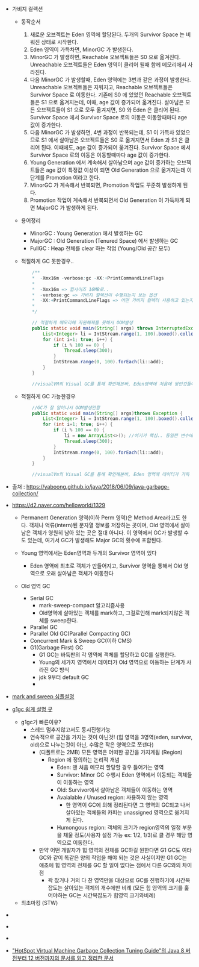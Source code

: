 - 가비지 컬렉션
  - 동작순서
    1. 새로운 오브젝트는 Eden 영역에 할당된다. 두개의 Survivor Space 는 비워진 상태로 시작한다.
    2. Eden 영역이 가득차면, MinorGC 가 발생한다.
    3. MinorGC 가 발생하면, Reachable 오브젝트들은 S0 으로 옮겨진다. Unreachable 오브젝트들은 Eden 영역이 클리어 될때 함께 메모리에서 사라진다.
    4. 다음 MinorGC 가 발생할때, Eden 영역에는 3번과 같은 과정이 발생한다. Unreachable 오브젝트들은 지워지고, Reachable 오브젝트들은 Survivor Space 로 이동한다. 기존에 S0 에 있었던 Reachable 오브젝트들은 S1 으로 옮겨지는데, 이때, age 값이 증가되어 옮겨진다. 살아남은 모든 오브젝트들이 S1 으로 모두 옮겨지면, S0 와 Eden 은 클리어 된다. Survivor Space 에서 Survivor Space 로의 이동은 이동할때마다 age 값이 증가한다.
    5. 다음 MinorGC 가 발생하면, 4번 과정이 반복되는데, S1 이 가득차 있었으므로 S1 에서 살아남은 오브젝트들은 S0 로 옮겨지면서 Eden 과 S1 은 클리어 된다. 이때에도, age 값이 증가되어 옮겨진다. Survivor Space 에서 Survivor Space 로의 이동은 이동할때마다 age 값이 증가한다.
    6. Young Generation 에서 계속해서 살아남으며 age 값이 증가하는 오브젝트들은 age 값이 특정값 이상이 되면 Old Generation 으로 옮겨지는데 이 단계를 Promotion 이라고 한다.
    7. MinorGC 가 계속해서 반복되면, Promotion 작업도 꾸준히 발생하게 된다.
    8. Promotion 작업이 계속해서 반복되면서 Old Generation 이 가득차게 되면 MajorGC 가 발생하게 된다.
  - 용어정리
    - MinorGC : Young Generation 에서 발생하는 GC
    - MajorGC : Old Generation (Tenured Space) 에서 발생하는 GC
    - FullGC : Heap 전체를 clear 하는 작업 (Young/Old 공간 모두)

  - 적절하게 GC 못한경우..
    ```java
        /**
        *  -Xmx16m -verbose:gc -XX:+PrintCommandLineFlags
        *  
        *  -Xmx16m => 힙사이즈 16MB로..
        *  -verbose:gc => 가비지 컬렉션이 수행되는지 보는 옵션
        *  -XX:+PrintCommandLineFlags => 어떤 가비지 컬렉터 사용하고 있는지 찍어줌
        *
        */

        // 적절하게 메모리에 자원해제를 못해서 OOM발생
        public static void main(String[] args) throws InterruptedException {
            List<Integer> li = IntStream.range(1, 100).boxed().collect(Collectors.toList());
            for (int i=1; true; i++) {
                if (i % 100 == 0) {
                    Thread.sleep(300);
                }
                IntStream.range(0, 100).forEach(li::add);
            }
        }

        //visualVM의 Visual GC를 통해 확인해본바, Eden영역에 처음에 쌓인것들이 S0이나 S1 영역으로 번갈아가면서 채우고 지우고(지울때는 결국 OLD GEN으로 넘어감)를 반복하는데, 어느순간부터는 S0이나 S1이 가득차기전에도 OLD GEN이 쭉쭉 올라가면서(FULL GC로 인함인듯) 결국 OOM 터짐.. 
    ```
  - 적절하게 GC 가능한경우
    ```java
        //GC가 잘 일어나서 OOM발생안함
        public static void main(String[] args)throws Exception {
            List<Integer> li = IntStream.range(1, 100).boxed().collect(Collectors.toList());
            for (int i=1; true; i++) {
                if (i % 100 == 0) {
                    li = new ArrayList<>(); //여기가 핵심.. 동일한 변수에 새로운 arrayList를 할당해줘서 기존에 올라가있던 list가 참조하고있는놈이 없으니깐(Unreachable Object) GC대상이되어서 자원해제이루어짐
                    Thread.sleep(300);
                }
                IntStream.range(0, 100).forEach(li::add);
            }
        }

        //visualVm의 Visual GC를 통해 확인해본바, Eden 영역에 데이터가 가득 쌓였을때, 비어있는 Survivor space로 가게되고(Minor GC라고하며, S0과 S1 왔다리갔다리 반복) OLD GEN은 아주 천천히 쌓이거나 거의 쌓이지않음.. 시간이 좀 더 지나면 S0과 S1에 쌓이는것도 현저하게 줄어듬..  
    ```




- 출처 : https://yaboong.github.io/java/2018/06/09/java-garbage-collection/



- https://d2.naver.com/helloworld/1329
  - Permanent Generation 영역(이하 Perm 영역)은 Method Area라고도 한다. 객체나 억류(intern)된 문자열 정보를 저장하는 곳이며, Old 영역에서 살아남은 객체가 영원히 남아 있는 곳은 절대 아니다. 이 영역에서 GC가 발생할 수도 있는데, 여기서 GC가 발생해도 Major GC의 횟수에 포함된다.
  - Young 영역에서는 Eden영역과 두개의 Survivor 영역이 있다
    - Eden 영역에 최초로 객체가 만들어지고, Survivor 영역을 통해서 Old 영역으로 오래 살아남은 객체가 이동한다
    
  - Old 영역 GC
    - Serial GC
      - mark-sweep-compact 알고리즘사용
      - Old영역에 살아있는 객체를 mark하고, 그걸로인해 mark되지않은 객체를 sweep한다. 
    - Parallel GC
    - Parallel Old GC(Parallel Compacting GC)
    - Concurrent Mark & Sweep GC(이하 CMS)
    - G1(Garbage First) GC 
      - G1 GC는 바둑판의 각 영역에 객체를 할당하고 GC를 실행한다.
      - Young의 세가지 영역에서 데이터가 Old 영역으로 이동하는 단계가 사라진 GC 방식
      - jdk 9부터 default GC
      - 


- [mark and sweep 심플설명](https://imasoftwareengineer.tistory.com/103)
- [g1gc 쉽게 설명 굿](https://middleearth.tistory.com/87)
  - g1gc가 빠른이유?
    - 스레드 멈추지않고서도 동시진행가능
    - 연속적으로 공간을 가지는 것이 아닌것! (힙 영역을 3영역(eden, survivor, old)으로 나누는것이 아닌, 수많은 작은 영역으로 쪼갠다)
      - (디폴트로는 2MB) 모든 영역은 어떠한 공간을 가지게됨 (Region)
        - Region 에 정의하는 논리적 개념
          - Eden: 맨 처음 메모리 할당할 경우 들어가는 영역
          - Survivor: Minor GC 수행시 Eden 영역에서 이동되는 객체들이 이동하는 영역
          - Old: Survivor에서 살아남은 객체들이 이동하는 영역
          - Avaialable / Unused region: 사용하지 않는 영역
            - 한 영역이 GC에 의해 정리된다면 그 영역의 GC되고 나서 살아있는 객체들의 카피는 unassigned 영역으로 옮겨지게 된다.
          - Humongous region: 객체의 크기가 region영역의 일정 부분을 채울 정도(사용자 설정 가능 ex: 1/2, 1/3)로 클 경우 해당 영역으로 이동한다.
      - 만약 어떤 개발자가 힙 영역의 전체를 GC하길 원한다면 G1 GC도 여타 GC와 같이 똑같은 양의 작업을 해야 되는 것은 사실이지만 G1 GC는 애초에 힙 영역의 전체를 GC 할 일이 없다는 점에서 다른 GC와의 차이점
        - 꽉 찼거나 거의 다 찬 영역만을 대상으로 GC를 진행하기에 시간복잡도는 살아있는 객체의 개수에만 비례 (모든 힙 영역의 크기를 훑어야하는 GC는 시간복잡도가 힙영역 크기와비례)
  - 최초마킹 (STW)    

- [](https://thinkground.studio/%EC%9D%BC%EB%B0%98%EC%A0%81%EC%9D%B8-gc-%EB%82%B4%EC%9A%A9%EA%B3%BC-g1gc-garbage-first-garbage-collector-%EB%82%B4%EC%9A%A9/)
- [](https://javabom.tistory.com/7)
- [](https://youn0111.tistory.com/m/entry/Java-Garbage-CollectionGC%EB%9E%80-%EB%AC%B4%EC%97%87%EC%9D%B4%EA%B3%A0-%EB%8F%99%EC%9E%91%EB%B0%A9%EC%8B%9D%EC%97%90-%EB%8C%80%ED%95%B4)
- ["HotSpot Virtual Machine Garbage Collection Tuning Guide"의 Java 8 버전부터 12 버전까지의 문서를 읽고 정리한 문서](https://johngrib.github.io/wiki/java-g1gc/)